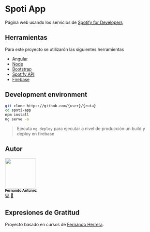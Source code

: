 # Spoti App
Página web usando los servicios de [Spotify for Developers](https://developer.spotify.com/)

## Herramientas

Para este proyecto se utilizarón las siguientes herramientas

* [Angular](https://angular.io/)
* [Node](https://nodejs.org/es/)
* [Bootstrap](https://getbootstrap.com/)
* [Spotify API](https://developer.spotify.com/)
* [Firebase](https://firebase.google.com/?hl=es)

## Development environment

```bash
git clone https://github.com/{user}/{ruta}
cd spoti-app
npm install
ng serve -o
```
> Ejecuta `ng deploy` para ejecutar a nivel de producción un build y deploy en firebase


## Autor


[<img src="https://avatars2.githubusercontent.com/u/48934580?s=460&v=4" width="100px;"/><br /><sub><b>Fernando Antúnez</b></sub>](https://github.com/FJALCode)<br />[💻](https://github.com/FJALCode "Code") [📢](#talk-Meabed "Talks")

## Expresiones de Gratitud
Proyecto basado en cursos de [Fernando Herrera](https://github.com/Klerith).